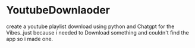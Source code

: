 # YoutubeDownlaoder
create a youtube playlist download using python and Chatgpt for the Vibes..just because i needed to Download something and couldn't find the app so i made one.
